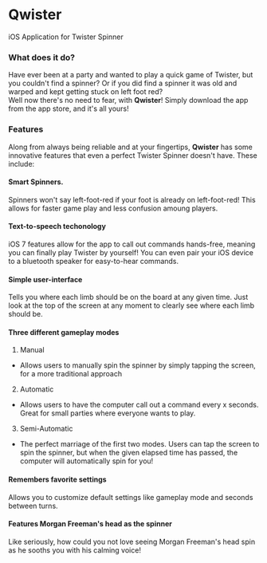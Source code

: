 # Qwister
iOS Application for Twister Spinner
### What does it do?
Have ever been at a party and wanted to play a quick game of Twister, but you couldn't find a spinner? Or if you did find a spinner
it was old and warped and kept getting stuck on left foot red?  
Well now there's no need to fear, with __Qwister__! Simply download the app from the app store, and it's all yours!
### Features
Along from always being reliable and at your fingertips, __Qwister__ has some innovative features that even a perfect Twister Spinner doesn't have. These include:
#### Smart Spinners.
Spinners won't say left-foot-red if your foot is already on left-foot-red! This allows for faster game play and less confusion amoung players.
#### Text-to-speech techonology 
iOS 7 features allow for the app to call out commands hands-free, meaning you can finally play Twister by yourself!
You can even pair your iOS device to a bluetooth speaker for easy-to-hear commands.
#### Simple user-interface 
Tells you where each limb should be on the board at any given time. Just look at the top of the screen at any moment to clearly see where each limb should be.
#### Three different gameplay modes 
1. Manual
  * Allows users to manually spin the spinner by simply tapping the screen, for a more traditional approach
2. Automatic
  * Allows users to have the computer call out a command every x seconds. Great for small parties where everyone wants to play.
3. Semi-Automatic
  * The perfect marriage of the first two modes. Users can tap the screen to spin the spinner, but when the given elapsed time has passed, the computer will automatically spin for you!
#### Remembers favorite settings
Allows you to customize default settings like gameplay mode and seconds between turns.
#### Features Morgan Freeman's head as the spinner
Like seriously, how could you not love seeing Morgan Freeman's head spin as he sooths you with his calming voice!
